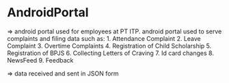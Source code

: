 # AndroidPortal
=> 	android portal used for employees at PT ITP.
		android portal used to serve complaints and filing data such as:
		1. Attendance Complaint
		2. Leave Complaint
		3. Overtime Complaints
		4. Registration of Child Scholarship
		5. Registration of BPJS
		6. Collecting Letters of Craving
		7. Id card changes
		8. NewsFeed
		9. Feedback

=> data received and sent in JSON form
